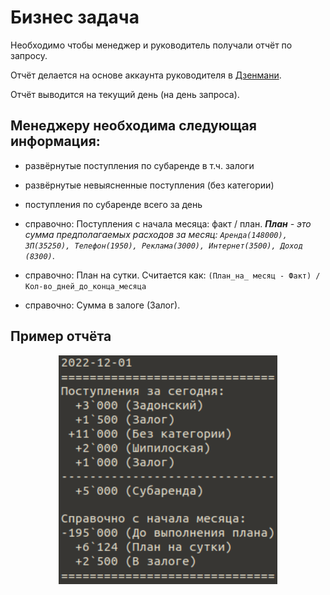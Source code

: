 # Бизнес задача
Необходимо чтобы менеджер и руководитель получали отчёт по запросу.

Отчёт делается на основе аккаунта руководителя в [Дзенмани](https://zenmoney.ru/).

Отчёт выводится на текущий день (на день запроса).

## Менеджеру необходима следующая информация:
- развёрнутые поступления по субаренде в т.ч. залоги
- развёрнутые невыясненные поступления (без категории)
- поступления по субаренде всего за день


- справочно: Поступления с начала месяца: факт / план. _**План** - это сумма предполагаемых расходов за месяц: `Аренда(148000), ЗП(35250), Телефон(1950), Реклама(3000), Интернет(3500), Доход (8300)`_.
- справочно: План на сутки. Считается как: `(План_на_ месяц - Факт) / Кол-во_дней_до_конца_месяца` 
- справочно: Сумма в залоге (Залог).

## Пример отчёта
<p align="center">
  <img src="report_example.png" width="350" title="report_example.png">
</p>


